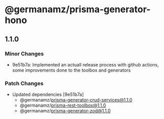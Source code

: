 # @germanamz/prisma-generator-hono

## 1.1.0

### Minor Changes

- 9e51b7a: Implemented an actuall release process with github actions, some improvements done to the toolbox and generators

### Patch Changes

- Updated dependencies [9e51b7a]
  - @germanamz/prisma-generator-crud-services@1.1.0
  - @germanamz/prisma-rest-toolbox@1.1.0
  - @germanamz/prisma-generator-zod@1.1.0
